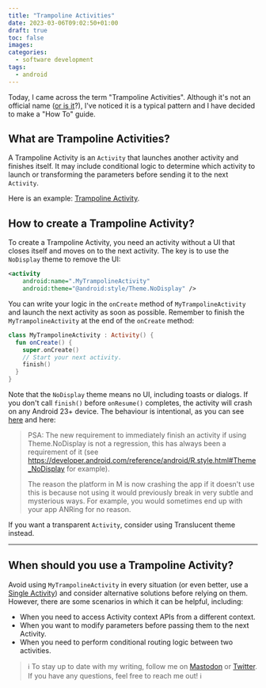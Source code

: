 ```yaml
---
title: "Trampoline Activities"
date: 2023-03-06T09:02:50+01:00
draft: true
toc: false
images:
categories:
  - software development
tags:
  - android
---
```


Today, I came across the term "Trampoline Activities". Although it's not an official name ([or is it](https://developer.android.com/about/versions/12/behavior-changes-12#notification-trampolines)?), I've noticed it is a typical pattern and I have decided to make a "How To" guide.

## What are Trampoline Activities?

A Trampoline Activity is an `Activity` that launches another activity and finishes itself. It may include conditional logic to determine which activity to launch or transforming the parameters before sending it to the next `Activity`.

Here is an example: [Trampoline Activity](https://android.googlesource.com/platform/packages/apps/ManagedProvisioning/+/b949b1f/src/com/android/managedprovisioning/TrampolineActivity.java).

## How to create a Trampoline Activity?

To create a Trampoline Activity, you need an activity without a UI that closes itself and moves on to the next activity. The key is to use the `NoDisplay` theme to remove the UI:

```xml
<activity
    android:name=".MyTrampolineActivity"
    android:theme="@android:style/Theme.NoDisplay" />
```

You can write your logic in the `onCreate` method of `MyTrampolineActivity` and launch the next activity as soon as possible. Remember to finish the `MyTrampolineActivity` at the end of the `onCreate` method:

```kotlin
class MyTrampolineActivity : Activity() {
  fun onCreate() {
    super.onCreate()
    // Start your next activity.
    finish()
  }
}
```

Note that the `NoDisplay` theme means no UI, including toasts or dialogs. If you don't call `finish()` before `onResume()` completes, the activity will crash on any Android 23+ device. The behaviour is intentional, as you can see [here](https://web.archive.org/web/20151116170752/https://code.google.com/p/android-developer-preview/issues/detail?id=2353) and here:

> PSA: The new requirement to immediately finish an activity if using Theme.NoDisplay is not a regression, this has always been a requirement of it (see https://developer.android.com/reference/android/R.style.html#Theme_NoDisplay for example).
>
> The reason the platform in M is now crashing the app if it doesn't use this is because not using it would previously break in very subtle and mysterious ways. For example, you would sometimes end up with your app ANRing for no reason.

If you want a transparent `Activity`, consider using Translucent theme instead.

---

## When should you use a Trampoline Activity?

Avoid using `MyTrampolineActivity` in every situation (or even better, use a [Single Activity](https://www.youtube.com/watch?v=2k8x8V77CrU)) and consider alternative solutions before relying on them. However, there are some scenarios in which it can be helpful, including:
* When you need to access Activity context APIs from a different context.
* When you want to modify parameters before passing them to the next Activity.
* When you need to perform conditional routing logic between two activities.

> ℹ️ To stay up to date with my writing, follow me on [Mastodon](http://androiddev.social/@mg) or [Twitter](https://twitter.com/marcellogalhard). If you have any questions, feel free to reach me out! ℹ️
